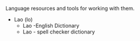 Language resources and tools for working with them.

* Lao (lo)
  * Lao -English Dictionary
  * Lao - spell checker dictionary
